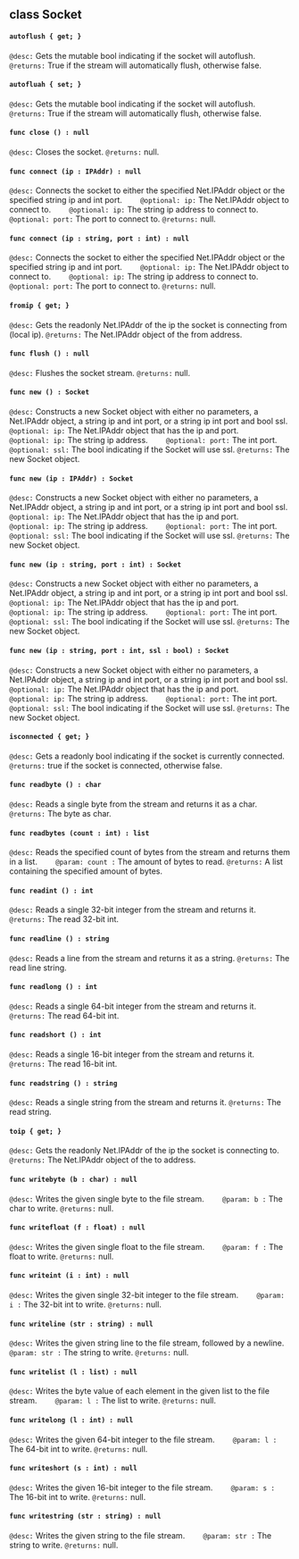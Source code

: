 ## class Socket

#### ```autoflush { get; }```


```@desc:``` Gets the mutable bool indicating if the socket will autoflush.
```@returns:``` True if the stream will automatically flush, otherwise false.

#### ```autofluah { set; }```


```@desc:``` Gets the mutable bool indicating if the socket will autoflush.
```@returns:``` True if the stream will automatically flush, otherwise false.

#### ```func close () : null```


```@desc:``` Closes the socket.
```@returns:``` null.

#### ```func connect (ip : IPAddr) : null```


```@desc:``` Connects the socket to either the specified Net.IPAddr object or the specified string ip and int port.
```    @optional: ip:``` The Net.IPAddr object to connect to.
```    @optional: ip:``` The string ip address to connect to.
```    @optional: port:``` The port to connect to.
```@returns:``` null.

#### ```func connect (ip : string, port : int) : null```


```@desc:``` Connects the socket to either the specified Net.IPAddr object or the specified string ip and int port.
```    @optional: ip:``` The Net.IPAddr object to connect to.
```    @optional: ip:``` The string ip address to connect to.
```    @optional: port:``` The port to connect to.
```@returns:``` null.

#### ```fromip { get; }```


```@desc:``` Gets the readonly Net.IPAddr of the ip the socket is connecting from (local ip).
```@returns:``` The Net.IPAddr object of the from address.

#### ```func flush () : null```


```@desc:``` Flushes the socket stream.
```@returns:``` null.

#### ```func new () : Socket```


```@desc:``` Constructs a new Socket object with either no parameters, a Net.IPAddr object, a string ip and int port, or a string ip int port and bool ssl.
```    @optional: ip:``` The Net.IPAddr object that has the ip and port.
```    @optional: ip:``` The string ip address.
```    @optional: port:``` The int port.
```    @optional: ssl:``` The bool indicating if the Socket will use ssl.
```@returns:``` The new Socket object.

#### ```func new (ip : IPAddr) : Socket```


```@desc:``` Constructs a new Socket object with either no parameters, a Net.IPAddr object, a string ip and int port, or a string ip int port and bool ssl.
```    @optional: ip:``` The Net.IPAddr object that has the ip and port.
```    @optional: ip:``` The string ip address.
```    @optional: port:``` The int port.
```    @optional: ssl:``` The bool indicating if the Socket will use ssl.
```@returns:``` The new Socket object.

#### ```func new (ip : string, port : int) : Socket```


```@desc:``` Constructs a new Socket object with either no parameters, a Net.IPAddr object, a string ip and int port, or a string ip int port and bool ssl.
```    @optional: ip:``` The Net.IPAddr object that has the ip and port.
```    @optional: ip:``` The string ip address.
```    @optional: port:``` The int port.
```    @optional: ssl:``` The bool indicating if the Socket will use ssl.
```@returns:``` The new Socket object.

#### ```func new (ip : string, port : int, ssl : bool) : Socket```


```@desc:``` Constructs a new Socket object with either no parameters, a Net.IPAddr object, a string ip and int port, or a string ip int port and bool ssl.
```    @optional: ip:``` The Net.IPAddr object that has the ip and port.
```    @optional: ip:``` The string ip address.
```    @optional: port:``` The int port.
```    @optional: ssl:``` The bool indicating if the Socket will use ssl.
```@returns:``` The new Socket object.

#### ```isconnected { get; }```


```@desc:``` Gets a readonly bool indicating if the socket is currently connected.
```@returns:``` true if the socket is connected, otherwise false.

#### ```func readbyte () : char```


```@desc:``` Reads a single byte from the stream and returns it as a char.
```@returns:``` The byte as char.

#### ```func readbytes (count : int) : list```


```@desc:``` Reads the specified count of bytes from the stream and returns them in a list.
```    @param: count :``` The amount of bytes to read.
```@returns:``` A list containing the specified amount of bytes.

#### ```func readint () : int```


```@desc:``` Reads a single 32-bit integer from the stream and returns it.
```@returns:``` The read 32-bit int.

#### ```func readline () : string```


```@desc:``` Reads a line from the stream and returns it as a string.
```@returns:``` The read line string.

#### ```func readlong () : int```


```@desc:``` Reads a single 64-bit integer from the stream and returns it.
```@returns:``` The read 64-bit int.

#### ```func readshort () : int```


```@desc:``` Reads a single 16-bit integer from the stream and returns it.
```@returns:``` The read 16-bit int.

#### ```func readstring () : string```


```@desc:``` Reads a single string from the stream and returns it.
```@returns:``` The read string.

#### ```toip { get; }```


```@desc:``` Gets the readonly Net.IPAddr of the ip the socket is connecting to.
```@returns:``` The Net.IPAddr object of the to address.

#### ```func writebyte (b : char) : null```


```@desc:``` Writes the given single byte to the file stream.
```    @param: b :``` The char to write.
```@returns:``` null.

#### ```func writefloat (f : float) : null```


```@desc:``` Writes the given single float to the file stream.
```    @param: f :``` The float to write.
```@returns:``` null.

#### ```func writeint (i : int) : null```


```@desc:``` Writes the given single 32-bit integer to the file stream.
```    @param: i :``` The 32-bit int to write.
```@returns:``` null.

#### ```func writeline (str : string) : null```


```@desc:``` Writes the given string line to the file stream, followed by a newline.
```    @param: str :``` The string to write.
```@returns:``` null.

#### ```func writelist (l : list) : null```


```@desc:``` Writes the byte value of each element in the given list to the file stream.
```    @param: l :``` The list to write.
```@returns:``` null.

#### ```func writelong (l : int) : null```


```@desc:``` Writes the given 64-bit integer to the file stream.
```    @param: l :``` The 64-bit int to write.
```@returns:``` null.

#### ```func writeshort (s : int) : null```


```@desc:``` Writes the given 16-bit integer to the file stream.
```    @param: s :``` The 16-bit int to write.
```@returns:``` null.

#### ```func writestring (str : string) : null```


```@desc:``` Writes the given string to the file stream.
```    @param: str :``` The string to write.
```@returns:``` null.

